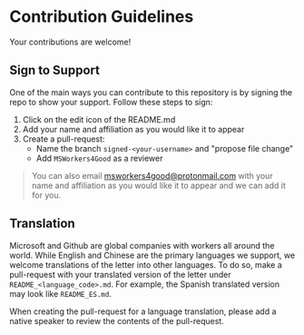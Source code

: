 # Contribution Guidelines

Your contributions are welcome!

## Sign to Support

One of the main ways you can contribute to this repository is by signing the repo to show your support. Follow these steps to sign:
1. Click on the edit icon of the README.md
1. Add your name and affiliation as you would like it to appear
1. Create a pull-request:
    - Name the branch `signed-<your-username>` and "propose file change"
    - Add `MSWorkers4Good` as a reviewer
  
> You can also email msworkers4good@protonmail.com with your name and affiliation as you would like it to appear and we can add it for you.

## Translation

Microsoft and Github are global companies with workers all around the world. While English and Chinese are the primary languages we support, we welcome translations of the letter into other languages. To do so, make a pull-request with your translated version of the letter under `README_<language_code>.md`. For example, the Spanish translated version may look like `README_ES.md`.

When creating the pull-request for a language translation, please add a native speaker to review the contents of the pull-request.
